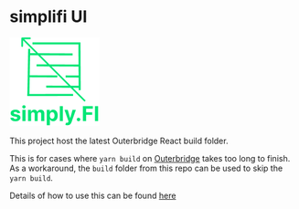 # simplifi UI

![Outerbridge](./assets/outerbridge_brand.png)

This project host the latest Outerbridge React build folder.

This is for cases where `yarn build` on [Outerbridge](https://github.com/Outerbridgeio/Outerbridge) takes too long to finish. As a workaround, the `build` folder from this repo can be used to skip the `yarn build`.

Details of how to use this can be found [here](https://gist.github.com/HenryHengZJ/f8fb7dae0300d18a104cc4a29ec51a7a)
